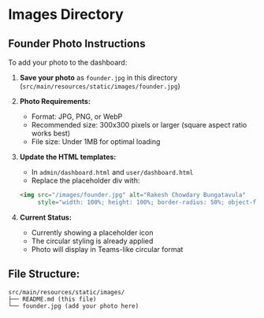 # Images Directory

## Founder Photo Instructions

To add your photo to the dashboard:

1. **Save your photo** as `founder.jpg` in this directory (`src/main/resources/static/images/founder.jpg`)

2. **Photo Requirements:**
   - Format: JPG, PNG, or WebP
   - Recommended size: 300x300 pixels or larger (square aspect ratio works best)
   - File size: Under 1MB for optimal loading

3. **Update the HTML templates:**
   - In `admin/dashboard.html` and `user/dashboard.html`
   - Replace the placeholder div with:
   ```html
   <img src="/images/founder.jpg" alt="Rakesh Chowdary Bungatavula" 
        style="width: 100%; height: 100%; border-radius: 50%; object-fit: cover;">
   ```

4. **Current Status:**
   - Currently showing a placeholder icon
   - The circular styling is already applied
   - Photo will display in Teams-like circular format

## File Structure:
```
src/main/resources/static/images/
├── README.md (this file)
└── founder.jpg (add your photo here)
```